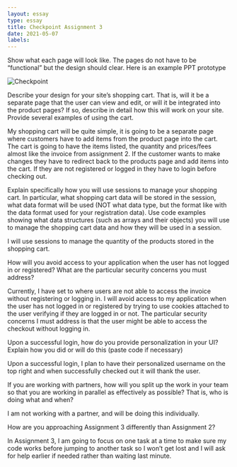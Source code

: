 ```yaml
---
layout: essay
type: essay
title: Checkpoint Assignment 3
date: 2021-05-07
labels:
---
```

Show what each page will look like. The pages do not have to be “functional” but the design should clear. Here is an example PPT prototype

![Checkpoint](https://user-images.githubusercontent.com/43251020/117531994-f8379900-af80-11eb-8e27-40f3f7a02af2.png)

Describe your design for your site’s shopping cart. That is, will it be a separate page that the user can view and edit, or will it be integrated into the product pages? If so, describe in detail how this will work on your site. Provide several examples of using the cart.

My shopping cart will be quite simple, it is going to be a separate page where customers have to add items from the product page into the cart. The cart is going to have the items listed, the quantity and prices/fees almost like the invoice from assignment 2. If the customer wants to make changes they have to redirect back to the products page and add items into the cart. If they are not registered or logged in they have to login before checking out.

Explain specifically how you will use sessions to manage your shopping cart. In particular, what shopping cart data will be stored in the session, what data format will be used (NOT what data type, but the format like with the data format used for your registration data). Use code examples showing what data structures (such as arrays and their objects) you will use to manage the shopping cart data and how they will be used in a session.

I will use sessions to manage the quantity of the products stored in the shopping cart.

How will you avoid access to your application when the user has not logged in or registered? What are the particular security concerns you must address?

Currently, I have set to where users are not able to access the invoice without registering or logging in. I will avoid access to my application when the user has not logged in or registered by trying to use cookies attached to the user verifying if they are logged in or not. The particular security concerns I must address is that the user might be able to access the checkout without logging in.

Upon a successful login, how do you provide personalization in your UI? Explain how you did or will do this (paste code if necessary)

Upon a successful login, I plan to have their personalized username on the top right and when successfully checked out it will thank the user.

If you are working with partners, how will you split up the work in your team so that you are working in parallel as effectively as possible? That is, who is doing what and when?

I am not working with a partner, and will be doing this individually.

How are you approaching Assignment 3 differently than Assignment 2?

In Assignment 3, I am going to focus on one task at a time to make sure my code works before jumping to another task so I won’t get lost and I will ask for help earlier if needed rather than waiting last minute.
